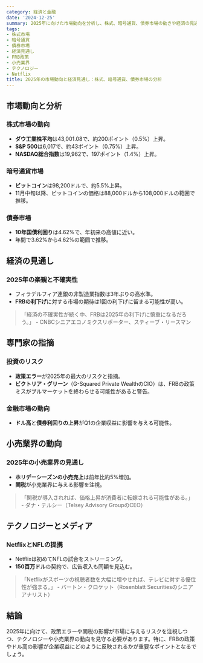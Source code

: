 ```yaml
---
category: 経済と金融
date: '2024-12-25'
summary: 2025年に向けた市場動向を分析し、株式、暗号通貨、債券市場の動きや経済の見通しを解説。FRBの政策やドル高が企業収益に与える影響、政策エラーや関税のリスクについても言及。NetflixとNFLの提携がメディア業界に与える影響も注目。
tags:
- 株式市場
- 暗号通貨
- 債券市場
- 経済見通し
- FRB政策
- 小売業界
- テクノロジー
- Netflix
title: 2025年の市場動向と経済見通し：株式、暗号通貨、債券市場の分析
---
```


## 市場動向と分析

### 株式市場の動向
- **ダウ工業株平均**は43,001.08で、約200ポイント（0.5%）上昇。
- **S&P 500**は6,017で、約43ポイント（0.75%）上昇。
- **NASDAQ総合指数**は19,962で、197ポイント（1.4%）上昇。

### 暗号通貨市場
- **ビットコイン**は98,200ドルで、約5.5%上昇。
- 11月中旬以降、ビットコインの価格は88,000ドルから108,000ドルの範囲で推移。

### 債券市場
- **10年国債利回り**は4.62%で、年初来の高値に近い。
- 年間で3.62%から4.62%の範囲で推移。

## 経済の見通し

### 2025年の楽観と不確実性
- フィラデルフィア連銀の非製造業指数は3年ぶりの高水準。
- **FRBの利下げ**に対する市場の期待は1回の利下げに留まる可能性が高い。

> 「経済の不確実性が続く中、FRBは2025年の利下げに慎重になるだろう。」 - CNBCシニアエコノミクスリポーター、スティーブ・リースマン

## 専門家の指摘

### 投資のリスク
- **政策エラー**が2025年の最大のリスクと指摘。
- **ビクトリア・グリーン**（G-Squared Private WealthのCIO）は、FRBの政策ミスがブルマーケットを終わらせる可能性があると警告。

### 金融市場の動向
- **ドル高**と**債券利回りの上昇**がQ1の企業収益に影響を与える可能性。

## 小売業界の動向

### 2025年の小売業界の見通し
- **ホリデーシーズンの小売売上**は前年比約5%増加。
- **関税**が小売業界に与える影響を注視。

> 「関税が導入されれば、価格上昇が消費者に転嫁される可能性がある。」 - ダナ・テルシー（Telsey Advisory GroupのCEO）

## テクノロジーとメディア

### NetflixとNFLの提携
- Netflixは初めてNFLの試合をストリーミング。
- **150百万ドル**の契約で、広告収入も同額を見込む。

> 「Netflixがスポーツの視聴者数を大幅に増やせれば、テレビに対する優位性が強まる。」 - バートン・クロケット（Rosenblatt Securitiesのシニアアナリスト）

## 結論
2025年に向けて、政策エラーや関税の影響が市場に与えるリスクを注視しつつ、テクノロジーや小売業界の動向を見守る必要があります。特に、FRBの政策やドル高の影響が企業収益にどのように反映されるかが重要なポイントとなるでしょう。
